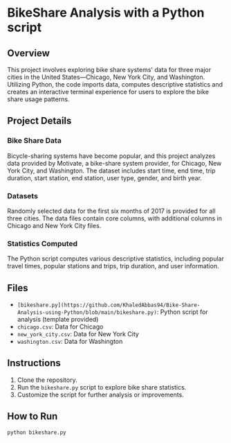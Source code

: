 
# BikeShare Analysis with a Python script

## Overview
This project involves exploring bike share systems' data for three major cities in the United States—Chicago, New York City, and Washington. Utilizing Python, the code imports data, computes descriptive statistics and creates an interactive terminal experience for users to explore the bike share usage patterns.

## Project Details
### Bike Share Data
Bicycle-sharing systems have become popular, and this project analyzes data provided by Motivate, a bike-share system provider, for Chicago, New York City, and Washington. The dataset includes start time, end time, trip duration, start station, end station, user type, gender, and birth year.

### Datasets
Randomly selected data for the first six months of 2017 is provided for all three cities. The data files contain core columns, with additional columns in Chicago and New York City files.

### Statistics Computed
The Python script computes various descriptive statistics, including popular travel times, popular stations and trips, trip duration, and user information.

## Files
- `[bikeshare.py](https://github.com/KhaledAbbas94/Bike-Share-Analysis-using-Python/blob/main/bikeshare.py)`: Python script for analysis (template provided)
- `chicago.csv`: Data for Chicago
- `new_york_city.csv`: Data for New York City
- `washington.csv`: Data for Washington

## Instructions
1. Clone the repository.
2. Run the `bikeshare.py` script to explore bike share statistics.
3. Customize the script for further analysis or improvements.

## How to Run
```bash
python bikeshare.py
